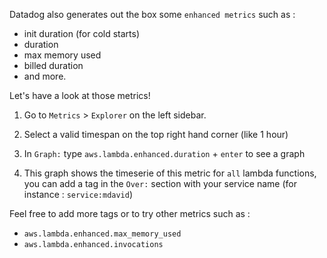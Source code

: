 Datadog also generates out the box some `enhanced metrics` such as :
- init duration (for cold starts)
- duration
- max memory used
- billed duration
- and more.

Let's have a look at those metrics!

1. Go to `Metrics` > `Explorer` on the left sidebar.

1. Select a valid timespan on the top right hand corner (like 1 hour)

1. In `Graph:` type `aws.lambda.enhanced.duration` + `enter` to see a graph

1. This graph shows the timeserie of this metric for `all` lambda functions, you can add a tag in the `Over:` section with your service name (for instance : `service:mdavid`)

Feel free to add more tags or to try other metrics such as : 

* `aws.lambda.enhanced.max_memory_used`
* `aws.lambda.enhanced.invocations`



